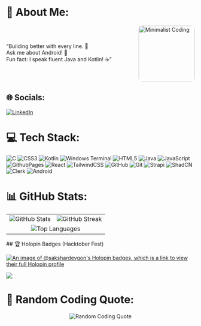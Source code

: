 # 💫 About Me:
<div style="display: flex; align-items: center; justify-content: space-between;">
  <div style="flex: 1; padding-right: 10px;">
    <p>“Building better with every line. 🚀<br>
    Ask me about Android! 🤖<br>
    Fun fact: I speak fluent Java and Kotlin! ☕”</p>
  </div>
  <div style="flex: 0.4;">
    <img src="https://media.giphy.com/media/LaVp0AyqR5bGsC5Cbm/giphy.gif" alt="Minimalist Coding" style="border-radius: 10px; width: 150px; height: auto;"/>
  </div>
</div>


## 🌐 Socials:
[![LinkedIn](https://img.shields.io/badge/LinkedIn-%230077B5.svg?logo=linkedin&logoColor=white)](https://www.linkedin.com/in/sakshar-devgon-029568250/) 

# 💻 Tech Stack:
![C](https://img.shields.io/badge/c-%2300599C.svg?style=for-the-badge&logo=c&logoColor=white) 
![CSS3](https://img.shields.io/badge/css3-%231572B6.svg?style=for-the-badge&logo=css3&logoColor=white) 
![Kotlin](https://img.shields.io/badge/kotlin-%237F52FF.svg?style=for-the-badge&logo=kotlin&logoColor=white) 
![Windows Terminal](https://img.shields.io/badge/Windows%20Terminal-%234D4D4D.svg?style=for-the-badge&logo=windows-terminal&logoColor=white) 
![HTML5](https://img.shields.io/badge/html5-%23E34F26.svg?style=for-the-badge&logo=html5&logoColor=white) 
![Java](https://img.shields.io/badge/java-%23ED8B00.svg?style=for-the-badge&logo=openjdk&logoColor=white) 
![JavaScript](https://img.shields.io/badge/javascript-%23323330.svg?style=for-the-badge&logo=javascript&logoColor=%23F7DF1E) 
![GithubPages](https://img.shields.io/badge/github%20pages-121013?style=for-the-badge&logo=github&logoColor=white) 
![React](https://img.shields.io/badge/react-%2320232a.svg?style=for-the-badge&logo=react&logoColor=%2361DAFB) 
![TailwindCSS](https://img.shields.io/badge/tailwindcss-%2338B2AC.svg?style=for-the-badge&logo=tailwind-css&logoColor=white) 
![GitHub](https://img.shields.io/badge/github-%23121011.svg?style=for-the-badge&logo=github&logoColor=white) 
![Git](https://img.shields.io/badge/git-%23F05033.svg?style=for-the-badge&logo=git&logoColor=white) 
![Strapi](https://img.shields.io/badge/strapi-%232E7EEA.svg?style=for-the-badge&logo=strapi&logoColor=white) 
![ShadCN](https://img.shields.io/badge/ShadCN-%23888888.svg?style=for-the-badge&logo=shadcn&logoColor=white)
![Clerk](https://img.shields.io/badge/clerk-%236C2E91.svg?style=for-the-badge&logo=clerk&logoColor=white)
![Android](https://img.shields.io/badge/android-%2335495e.svg?style=for-the-badge&logo=android&logoColor=%a4c639)



# 📊 GitHub Stats:

<div align="center">
  <table>
    <tr>
      <td>
        <img src="https://github-readme-stats.vercel.app/api?username=Sakshar-Devgon&theme=dark&hide_border=false&include_all_commits=true&count_private=true&show_icons=true" alt="GitHub Stats" />
      </td>
      <td>
        <img src="https://github-readme-streak-stats.herokuapp.com/?user=Sakshar-Devgon&theme=dark&hide_border=false" alt="GitHub Streak" />
      </td>
    </tr>
    <tr>
      <td colspan="2" align="center">
        <img src="https://github-readme-stats.vercel.app/api/top-langs/?username=Sakshar-Devgon&theme=dark&hide_border=false&layout=compact&langs_count=8" alt="Top Languages" />
      </td>
    </tr>
  </table>
</div>
## 🏆 Holopin Badges (Hacktober Fest)

[![An image of @sakshardevgon's Holopin badges, which is a link to view their full Holopin profile](https://holopin.me/sakshardevgon)](https://holopin.io/@sakshardevgon)


[![](https://visitcount.itsvg.in/api?id=Sakshar-Devgon&icon=0&color=0)](https://visitcount.itsvg.in)

# 💬 Random Coding Quote:

<div align="center">
  <img src="https://quotes-github-readme.vercel.app/api?type=horizontal&theme=dark" alt="Random Coding Quote" />
</div>
